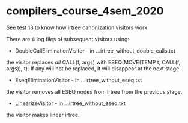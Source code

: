 # compilers_course_4sem_2020

See test 13 to know how irtree canonization visitors work.

There are 4 log files of subsequent visitors using:
* DoubleCallEliminationVisitor - in ...irtree_without_double_calls.txt

the visitor replaces *all* CALL(f, args) with ESEQ(MOVE(TEMP t, CALL(f, args)), t).
If any will not be replaced, it will disappear at the next stage.

* EseqEliminationVisitor - in ...irtree_without_eseq.txt

the visitor removes all ESEQ nodes from irtree from the previous stage.

* LinearizeVisitor - in ...irtree_without_eseq.txt

the visitor makes linear irtree.
